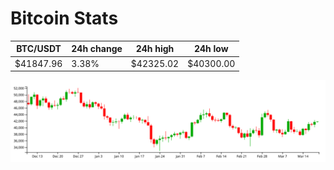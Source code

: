 # Bitcoin Stats

BTC/USDT|24h change|24h high|24h low|
|---|---|---|---|
|$41847.96|3.38%|$42325.02|$40300.00|

<img src="./chart.svg">

